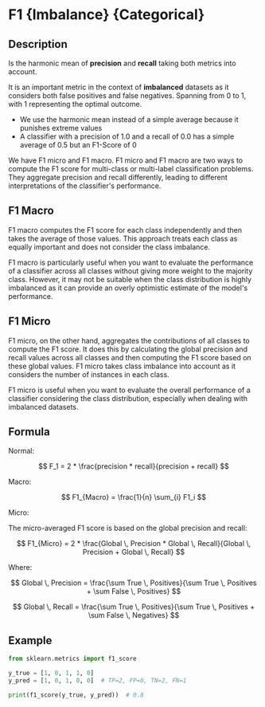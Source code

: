 # F1 {Imbalance} {Categorical}

## Description

Is the harmonic mean of **precision** and **recall** taking both metrics into account.

It is an important metric in the context of **imbalanced** datasets as it considers both false positives and false negatives.
Spanning from 0 to 1, with 1 representing the optimal outcome.

- We use the harmonic mean instead of a simple average because it punishes extreme values
- A classifier with a precision of 1.0 and a recall of 0.0 has a simple average of 0.5 but an F1-Score of 0

We have F1 micro and F1 macro.
F1 micro and F1 macro are two ways to compute the F1 score for multi-class or multi-label classification problems.
They aggregate precision and recall differently, leading to different interpretations of the classifier's performance.

## F1 Macro

F1 macro computes the F1 score for each class independently and then takes the average of those values.
This approach treats each class as equally important and does not consider the class imbalance.

F1 macro is particularly useful when you want to evaluate the performance of a classifier across all classes without giving more weight to the majority class.
However, it may not be suitable when the class distribution is highly imbalanced as it can provide an overly optimistic estimate of the model's performance.

## F1 Micro

F1 micro, on the other hand, aggregates the contributions of all classes to compute the F1 score.
It does this by calculating the global precision and recall values across all classes and then computing the F1 score based on these global values.
F1 micro takes class imbalance into account as it considers the number of instances in each class.

F1 micro is useful when you want to evaluate the overall performance of a classifier considering the class distribution, especially when dealing with imbalanced datasets.

## Formula

Normal:

$$
F_1 = 2 * \frac{precision * recall}{precision + recall}
$$

Macro:

$$
F1_{Macro} = \frac{1}{n} \sum_{i} F1_i
$$

Micro:

The micro-averaged F1 score is based on the global precision and recall:

$$
F1_{Micro} = 2 * \frac{Global \, Precision * Global \, Recall}{Global \, Precision + Global \, Recall}
$$

Where:

$$
Global \, Precision = \frac{\sum True \, Positives}{\sum True \, Positives + \sum False \, Positives}
$$

$$
Global \, Recall = \frac{\sum True \, Positives}{\sum True \, Positives + \sum False \, Negatives}
$$

## Example

```python
from sklearn.metrics import f1_score

y_true = [1, 0, 1, 1, 0]
y_pred = [1, 0, 1, 0, 0]  # TP=2, FP=0, TN=2, FN=1

print(f1_score(y_true, y_pred))  # 0.8
```
